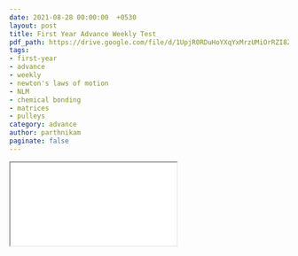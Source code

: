 ```yaml
---
date: 2021-08-28 00:00:00  +0530
layout: post
title: First Year Advance Weekly Test
pdf_path: https://drive.google.com/file/d/1UpjR0RDuHoYXqYxMrzUMiOrRZI8ZYx1Z/preview?usp=drive_link
tags: 
- first-year
- advance
- weekly
- newton's laws of motion
- NLM
- chemical bonding
- matrices
- pulleys
category: advance
author: parthnikam
paginate: false
---
```


<iframe class="embed-pdf" src="{{ page.pdf_path }}#toolbar=0" seamless="seamless" scrolling="no" style="overflow:hidden"></iframe>
